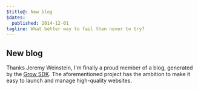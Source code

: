 ```yaml
---
$title@: New blog
$dates:
  published: 2014-12-01
tagline: What better way to fail than never to try?
---
```

## New blog

Thanks Jeremy Weinstein, I'm finally a proud member of a blog, generated by the [Grow SDK](http://preview.growsdk.org/). The aforementioned project has the ambition to make it easy to launch and manage high-quality websites.